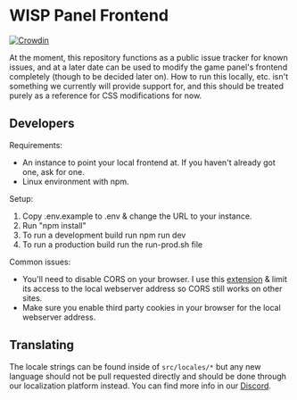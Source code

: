 # WISP Panel Frontend

[![Crowdin](https://badges.crowdin.net/wisp-game-panel/localized.svg)](https://crowdin.com/project/wisp-game-panel)

At the moment, this repository functions as a public issue tracker for known issues, and at a later date can be used to modify the game panel's frontend completely (though to be decided later on). How to run this locally, etc. isn't something we currently will provide support for, and this should be treated purely as a reference for CSS modifications for now.

## Developers

Requirements:
- An instance to point your local frontend at. If you haven't already got one, ask for one.
- Linux environment with npm.

Setup:
1. Copy .env.example to .env & change the URL to your instance.
2. Run "npm install"
3. To run a development build run npm run dev
4. To run a production build run the run-prod.sh file

Common issues:
- You'll need to disable CORS on your browser. I use this [extension](https://chrome.google.com/webstore/detail/cors-unblock/lfhmikememgdcahcdlaciloancbhjino) & limit its access to the local webserver address so CORS still works on other sites.
- Make sure you enable third party cookies in your browser for the local webserver address.

## Translating

The locale strings can be found inside of `src/locales/*` but any new language should not be pull requested directly and should be done through our localization platform instead. You can find more info in our [Discord](https://wisp.gg/discord).  
